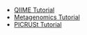 
* [QIIME Tutorial](https://github.com/mlangill/microbiome_helper/wiki/16S-tutorial-(chemerin))
* [Metagenomics Tutorial](https://github.com/mlangill/microbiome_helper/wiki/Metagenomics-Tutorial-Summer-School)  
* [PICRUSt Tutorial](https://github.com/mlangill/microbiome_helper/wiki/CBW-2016-PICRUSt-tutorial)
